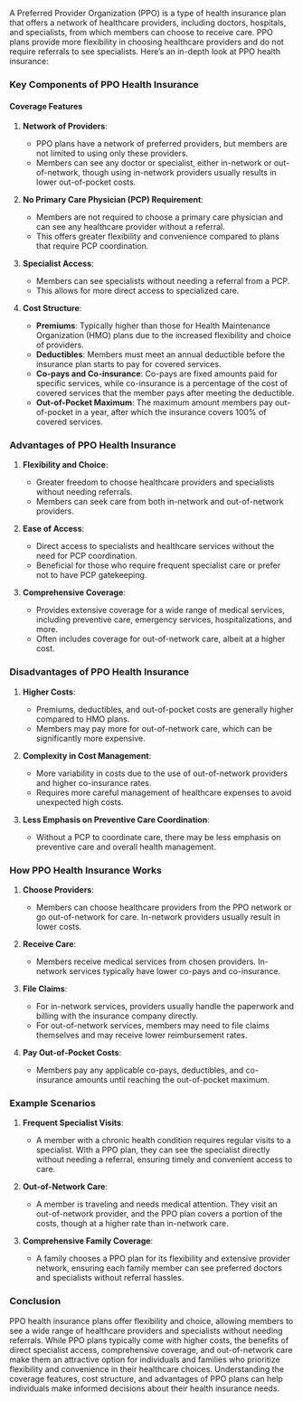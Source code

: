 A Preferred Provider Organization (PPO) is a type of health insurance plan that offers a network of healthcare providers, including doctors, hospitals, and specialists, from which members can choose to receive care. PPO plans provide more flexibility in choosing healthcare providers and do not require referrals to see specialists. Here’s an in-depth look at PPO health insurance:

### Key Components of PPO Health Insurance

#### Coverage Features
1. **Network of Providers**:
   - PPO plans have a network of preferred providers, but members are not limited to using only these providers.
   - Members can see any doctor or specialist, either in-network or out-of-network, though using in-network providers usually results in lower out-of-pocket costs.

2. **No Primary Care Physician (PCP) Requirement**:
   - Members are not required to choose a primary care physician and can see any healthcare provider without a referral.
   - This offers greater flexibility and convenience compared to plans that require PCP coordination.

3. **Specialist Access**:
   - Members can see specialists without needing a referral from a PCP.
   - This allows for more direct access to specialized care.

4. **Cost Structure**:
   - **Premiums**: Typically higher than those for Health Maintenance Organization (HMO) plans due to the increased flexibility and choice of providers.
   - **Deductibles**: Members must meet an annual deductible before the insurance plan starts to pay for covered services.
   - **Co-pays and Co-insurance**: Co-pays are fixed amounts paid for specific services, while co-insurance is a percentage of the cost of covered services that the member pays after meeting the deductible.
   - **Out-of-Pocket Maximum**: The maximum amount members pay out-of-pocket in a year, after which the insurance covers 100% of covered services.

### Advantages of PPO Health Insurance
1. **Flexibility and Choice**:
   - Greater freedom to choose healthcare providers and specialists without needing referrals.
   - Members can seek care from both in-network and out-of-network providers.

2. **Ease of Access**:
   - Direct access to specialists and healthcare services without the need for PCP coordination.
   - Beneficial for those who require frequent specialist care or prefer not to have PCP gatekeeping.

3. **Comprehensive Coverage**:
   - Provides extensive coverage for a wide range of medical services, including preventive care, emergency services, hospitalizations, and more.
   - Often includes coverage for out-of-network care, albeit at a higher cost.

### Disadvantages of PPO Health Insurance
1. **Higher Costs**:
   - Premiums, deductibles, and out-of-pocket costs are generally higher compared to HMO plans.
   - Members may pay more for out-of-network care, which can be significantly more expensive.

2. **Complexity in Cost Management**:
   - More variability in costs due to the use of out-of-network providers and higher co-insurance rates.
   - Requires more careful management of healthcare expenses to avoid unexpected high costs.

3. **Less Emphasis on Preventive Care Coordination**:
   - Without a PCP to coordinate care, there may be less emphasis on preventive care and overall health management.

### How PPO Health Insurance Works
1. **Choose Providers**:
   - Members can choose healthcare providers from the PPO network or go out-of-network for care. In-network providers usually result in lower costs.
   
2. **Receive Care**:
   - Members receive medical services from chosen providers. In-network services typically have lower co-pays and co-insurance.
   
3. **File Claims**:
   - For in-network services, providers usually handle the paperwork and billing with the insurance company directly.
   - For out-of-network services, members may need to file claims themselves and may receive lower reimbursement rates.
   
4. **Pay Out-of-Pocket Costs**:
   - Members pay any applicable co-pays, deductibles, and co-insurance amounts until reaching the out-of-pocket maximum.

### Example Scenarios
1. **Frequent Specialist Visits**:
   - A member with a chronic health condition requires regular visits to a specialist. With a PPO plan, they can see the specialist directly without needing a referral, ensuring timely and convenient access to care.
   
2. **Out-of-Network Care**:
   - A member is traveling and needs medical attention. They visit an out-of-network provider, and the PPO plan covers a portion of the costs, though at a higher rate than in-network care.
   
3. **Comprehensive Family Coverage**:
   - A family chooses a PPO plan for its flexibility and extensive provider network, ensuring each family member can see preferred doctors and specialists without referral hassles.

### Conclusion
PPO health insurance plans offer flexibility and choice, allowing members to see a wide range of healthcare providers and specialists without needing referrals. While PPO plans typically come with higher costs, the benefits of direct specialist access, comprehensive coverage, and out-of-network care make them an attractive option for individuals and families who prioritize flexibility and convenience in their healthcare choices. Understanding the coverage features, cost structure, and advantages of PPO plans can help individuals make informed decisions about their health insurance needs.
